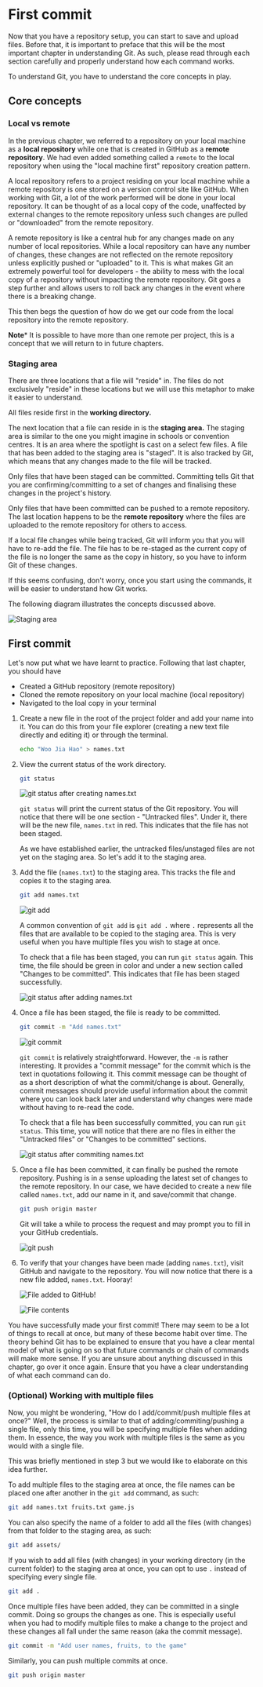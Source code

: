 # First commit

Now that you have a repository setup, you can start to save and upload files. Before that, it is important to preface that this will be the most important chapter in understanding Git. As such, please read through each section carefully and properly understand how each command works.

To understand Git, you have to understand the core concepts in play.

## Core concepts

### Local vs remote

In the previous chapter, we referred to a repository on your local machine as a **local repository** while one that is created in GitHub as a **remote repository**. We had even added something called a `remote` to the local repository when using the "local machine first" repository creation pattern.

A local repository refers to a project residing on your local machine while a remote repository is one stored on a version control site like GitHub. When working with Git, a lot of the work performed will be done in your local repository. It can be thought of as a local copy of the code, unaffected by external changes to the remote repository unless such changes are pulled or "downloaded" from the remote repository.

A remote repository is like a central hub for any changes made on any number of local repositories. While a local repository can have any number of changes, these changes are not reflected on the remote repository unless explicitly pushed or "uploaded" to it. This is what makes Git an extremely powerful tool for developers - the ability to mess with the local copy of a repository without impacting the remote repository. Git goes a step further and allows users to roll back any changes in the event where there is a breaking change.

This then begs the question of how do we get our code from the local repository into the remote repository.

**Note*** It is possible to have more than one remote per project, this is a concept that we will return to in future chapters.

### Staging area

There are three locations that a file will "reside" in. The files do not exclusively "reside" in these locations but we will use this metaphor to make it easier to understand.

All files reside first in the **working directory.**

The next location that a file can reside in is the **staging area.** The staging area is similar to the one you might imagine in schools or convention centres. It is an area where the spotlight is cast on a select few files. A file that has been added to the staging area is "staged". It is also tracked by Git, which means that any changes made to the file will be tracked.

Only files that have been staged can be committed. Committing tells Git that you are confirming/committing to a set of changes and finalising these changes in the project's history.

Only files that have been committed can be pushed to a remote repository. The last location happens to be the **remote repository** where the files are uploaded to the remote repository for others to access.

If a local file changes while being tracked, Git will inform you that you will have to re-add the file. The file has to be re-staged as the current copy of the file is no longer the same as the copy in history, so you have to inform Git of these changes.

If this seems confusing, don't worry, once you start using the commands, it will be easier to understand how Git works.

The following diagram illustrates the concepts discussed above.

![Staging area](./res/staging-area.png)

## First commit

Let's now put what we have learnt to practice. Following that last chapter, you should have

- Created a GitHub repository (remote repository)
- Cloned the remote repository on your local machine (local repository)
- Navigated to the loal copy in your terminal

1. Create a new file in the root of the project folder and add your name into it. You can do this from your file explorer (creating a new text file directly and editing it) or through the terminal.

    ```bash
    echo "Woo Jia Hao" > names.txt
    ```

2. View the current status of the work directory.

    ```bash
    git status
    ```

    ![git status after creating names.txt](./res/gst-untracked.png)

    `git status` will print the current status of the Git repository. You will notice that there will be one section - "Untracked files". Under it, there will be the new file, `names.txt` in red. This indicates that the file has not been staged.

    As we have established earlier, the untracked files/unstaged files are not yet on the staging area. So let's add it to the staging area.

3. Add the file (`names.txt`) to the staging area. This tracks the file and copies it to the staging area.

    ```bash
    git add names.txt
    ```

    ![git add](./res/git-add.png)

    A common convention of `git add` is `git add .` where `.` represents all the files that are available to be copied to the staging area. This is very useful when you have multiple files you wish to stage at once.

    To check that a file has been staged, you can run `git status` again. This time, the file should be green in color and under a new section called "Changes to be committed". This indicates that file has been staged successfully.

    ![git status after adding names.txt](./res/gst-add.png)

4. Once a file has been staged, the file is ready to be committed.

    ```bash
    git commit -m "Add names.txt"
    ```

    ![git commit](./res/git-commit.png)

    `git commit` is relatively straightforward. However, the `-m` is rather interesting. It provides a "commit message" for the commit which is the text in quotations following it. This commit message can be thought of as a short description of what the commit/change is about. Generally, commit messages should provide useful information about the commit where you can look back later and understand why changes were made without having to re-read the code.

    To check that a file has been successfully committed, you can run `git status`. This time, you will notice that there are no files in either the "Untracked files" or "Changes to be committed" sections.

    ![git status after commiting names.txt](./res/gst-commit.png)

5. Once a file has been committed, it can finally be pushed the remote repository. Pushing is in a sense uploading the latest set of changes to the remote repository. In our case, we have decided to create a new file called `names.txt`, add our name in it, and save/commit that change.

    ```bash
    git push origin master
    ```

    Git will take a while to process the request and may prompt you to fill in your GitHub credentials.

    ![git push](./res/git-push.png)

6. To verify that your changes have been made (adding `names.txt`), visit GitHub and navigate to the repository. You will now notice that there is a new file added, `names.txt`. Hooray!

    ![File added to GitHub!](./res/new-file-added.png)

    ![File contents](./res/new-file-content.png)

You have successfully made your first commit! There may seem to be a lot of things to recall at once, but many of these become habit over time. The theory behind Git has to be explained to ensure that you have a clear mental model of what is going on so that future commands or chain of commands will make more sense. If you are unsure about anything discussed in this chapter, go over it once again. Ensure that you have a clear understanding of what each command can do.

### (Optional) Working with multiple files

Now, you might be wondering, "How do I add/commit/push multiple files at once?" Well, the process is similar to that of adding/commiting/pushing a single file, only this time, you will be specifying multiple files when adding them. In essence, the way you work with multiple files is the same as you would with a single file.

This was briefly mentioned in step 3 but we would like to elaborate on this idea further.

To add multiple files to the staging area at once, the file names can be placed one after another in the `git add` command, as such:

```bash
git add names.txt fruits.txt game.js
```

You can also specify the name of a folder to add all the files (with changes) from that folder to the staging area, as such:

```bash
git add assets/
```

If you wish to add all files (with changes) in your working directory (in the current folder) to the staging area at once, you can opt to use `.` instead of specifying every single file.

```bash
git add .
```

Once multiple files have been added, they can be committed in a single commit. Doing so groups the changes as one. This is especially useful when you had to modify multiple files to make a change to the project and these changes all fall under the same reason (aka the commit message).

```bash
git commit -m "Add user names, fruits, to the game"
```

Similarly, you can push multiple commits at once.

```bash
git push origin master
```
